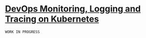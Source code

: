 
# [DevOps Monitoring, Logging and Tracing on Kubernetes](https://workshoptage.ch/workshops/2021/devops-observability-with-loki-jaeger-prometheus-and-grafana-on-kubernetes/)

`WORK IN PROGRESS`

